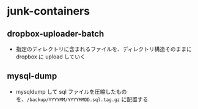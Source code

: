 # junk-containers

## dropbox-uploader-batch
- 指定のディレクトリに含まれるファイルを、ディレクトリ構造そのままに dropbox に upload していく

## mysql-dump
- mysqldump して sql ファイルを圧縮したものを、`/backup/YYYYMM/YYYYMMDD.sql.tag.gz` に配置する
